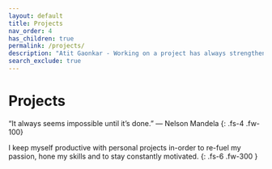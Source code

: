 ```yaml
---
layout: default
title: Projects
nav_order: 4
has_children: true
permalink: /projects/
description: "Atit Gaonkar - Working on a project has always strengthened my understanding of a subject. You'll often find me working on one project or another."
search_exclude: true
---
```


# Projects


“It always seems impossible until it’s done.” ― Nelson Mandela
{: .fs-4 .fw-100}


I keep myself productive with personal projects in-order to re-fuel my passion, hone my skills and to stay constantly motivated.
{: .fs-6 .fw-300 }